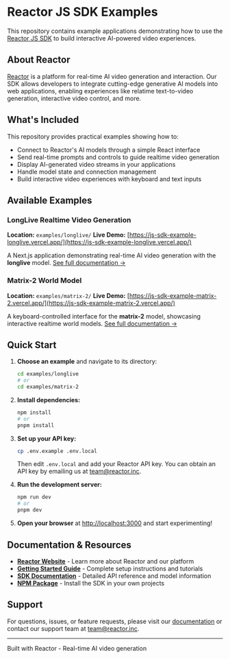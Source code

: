 # Reactor JS SDK Examples

This repository contains example applications demonstrating how to use the [Reactor JS SDK](https://www.npmjs.com/package/@reactor-team/js-sdk) to build interactive AI-powered video experiences.

## About Reactor

[Reactor](https://reactor.inc) is a platform for real-time AI video generation and interaction. Our SDK allows developers to integrate cutting-edge generative AI models into web applications, enabling experiences like relatime text-to-video generation, interactive video control, and more.

## What's Included

This repository provides practical examples showing how to:

- Connect to Reactor's AI models through a simple React interface
- Send real-time prompts and controls to guide realtime video generation
- Display AI-generated video streams in your applications
- Handle model state and connection management
- Build interactive video experiences with keyboard and text inputs

## Available Examples

### LongLive Realtime Video Generation

**Location:** `examples/longlive/`
**Live Demo:** [https://js-sdk-example-longlive.vercel.app/](https://js-sdk-example-longlive.vercel.app/)

A Next.js application demonstrating real-time AI video generation with the **longlive** model. [See full documentation →](examples/longlive/README.md)

### Matrix-2 World Model

**Location:** `examples/matrix-2/`
**Live Demo:** [https://js-sdk-example-matrix-2.vercel.app/](https://js-sdk-example-matrix-2.vercel.app/)

A keyboard-controlled interface for the **matrix-2** model, showcasing interactive realtime world models. [See full documentation →](examples/matrix-2/README.md)

## Quick Start

1. **Choose an example** and navigate to its directory:
   ```bash
   cd examples/longlive
   # or
   cd examples/matrix-2
   ```

2. **Install dependencies:**
   ```bash
   npm install
   # or
   pnpm install
   ```

3. **Set up your API key:**
   ```bash
   cp .env.example .env.local
   ```
   
   Then edit `.env.local` and add your Reactor API key. You can obtain an API key by emailing us at [team@reactor.inc](mailto:team@reactor.inc).

4. **Run the development server:**
   ```bash
   npm run dev
   # or
   pnpm dev
   ```

5. **Open your browser** at [http://localhost:3000](http://localhost:3000) and start experimenting!

## Documentation & Resources

- **[Reactor Website](https://reactor.inc)** - Learn more about Reactor and our platform
- **[Getting Started Guide](https://docs.reactor.inc)** - Complete setup instructions and tutorials
- **[SDK Documentation](https://docs.reactor.inc/api-reference/overview)** - Detailed API reference and model information
- **[NPM Package](https://www.npmjs.com/package/@reactor-team/js-sdk)** - Install the SDK in your own projects

## Support

For questions, issues, or feature requests, please visit our [documentation](https://docs.reactor.inc/) or contact our support team at [team@reactor.inc](mailto:team@reactor.inc).

---

Built with Reactor - Real-time AI video generation
